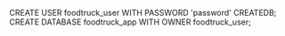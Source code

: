 CREATE USER foodtruck_user WITH PASSWORD 'password' CREATEDB;
CREATE DATABASE foodtruck_app WITH OWNER foodtruck_user;
